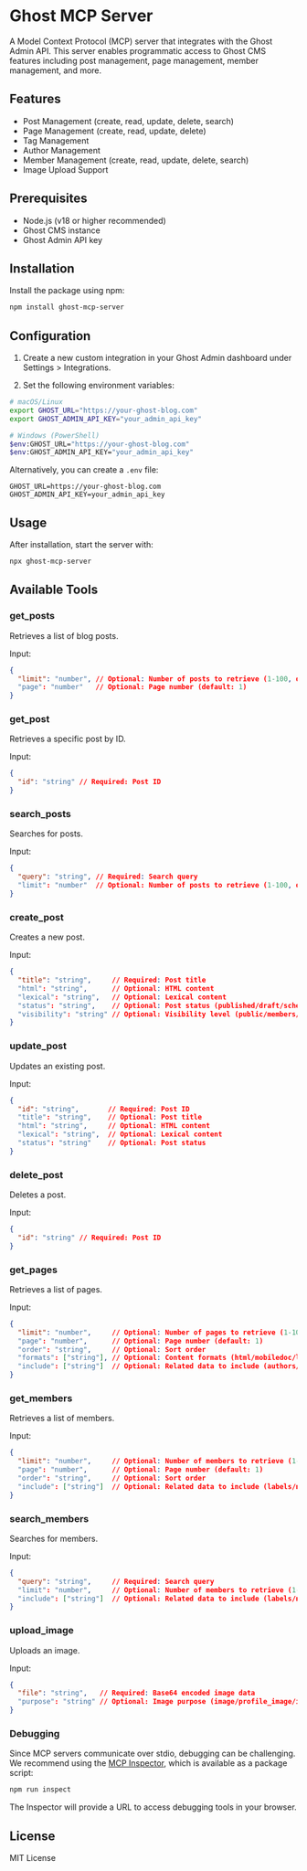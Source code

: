 # Ghost MCP Server

A Model Context Protocol (MCP) server that integrates with the Ghost Admin API. This server enables programmatic access to Ghost CMS features including post management, page management, member management, and more.

## Features

- Post Management (create, read, update, delete, search)
- Page Management (create, read, update, delete)
- Tag Management
- Author Management
- Member Management (create, read, update, delete, search)
- Image Upload Support

## Prerequisites

- Node.js (v18 or higher recommended)
- Ghost CMS instance
- Ghost Admin API key

## Installation

Install the package using npm:

```bash
npm install ghost-mcp-server
```

## Configuration

1. Create a new custom integration in your Ghost Admin dashboard under Settings > Integrations.

2. Set the following environment variables:

```bash
# macOS/Linux
export GHOST_URL="https://your-ghost-blog.com"
export GHOST_ADMIN_API_KEY="your_admin_api_key"

# Windows (PowerShell)
$env:GHOST_URL="https://your-ghost-blog.com"
$env:GHOST_ADMIN_API_KEY="your_admin_api_key"
```

Alternatively, you can create a `.env` file:

```env
GHOST_URL=https://your-ghost-blog.com
GHOST_ADMIN_API_KEY=your_admin_api_key
```

## Usage

After installation, start the server with:

```bash
npx ghost-mcp-server
```

## Available Tools

### get_posts
Retrieves a list of blog posts.

Input:
```json
{
  "limit": "number", // Optional: Number of posts to retrieve (1-100, default: 10)
  "page": "number"   // Optional: Page number (default: 1)
}
```

### get_post
Retrieves a specific post by ID.

Input:
```json
{
  "id": "string" // Required: Post ID
}
```

### search_posts
Searches for posts.

Input:
```json
{
  "query": "string", // Required: Search query
  "limit": "number"  // Optional: Number of posts to retrieve (1-100, default: 10)
}
```

### create_post
Creates a new post.

Input:
```json
{
  "title": "string",     // Required: Post title
  "html": "string",      // Optional: HTML content
  "lexical": "string",   // Optional: Lexical content
  "status": "string",    // Optional: Post status (published/draft/scheduled)
  "visibility": "string" // Optional: Visibility level (public/members/paid/tiers)
}
```

### update_post
Updates an existing post.

Input:
```json
{
  "id": "string",       // Required: Post ID
  "title": "string",    // Optional: Post title
  "html": "string",     // Optional: HTML content
  "lexical": "string",  // Optional: Lexical content
  "status": "string"    // Optional: Post status
}
```

### delete_post
Deletes a post.

Input:
```json
{
  "id": "string" // Required: Post ID
}
```

### get_pages
Retrieves a list of pages.

Input:
```json
{
  "limit": "number",     // Optional: Number of pages to retrieve (1-100, default: 10)
  "page": "number",      // Optional: Page number (default: 1)
  "order": "string",     // Optional: Sort order
  "formats": ["string"], // Optional: Content formats (html/mobiledoc/lexical)
  "include": ["string"]  // Optional: Related data to include (authors/tags)
}
```

### get_members
Retrieves a list of members.

Input:
```json
{
  "limit": "number",     // Optional: Number of members to retrieve (1-100, default: 10)
  "page": "number",      // Optional: Page number (default: 1)
  "order": "string",     // Optional: Sort order
  "include": ["string"]  // Optional: Related data to include (labels/newsletters)
}
```

### search_members
Searches for members.

Input:
```json
{
  "query": "string",     // Required: Search query
  "limit": "number",     // Optional: Number of members to retrieve (1-100, default: 10)
  "include": ["string"]  // Optional: Related data to include (labels/newsletters)
}
```

### upload_image
Uploads an image.

Input:
```json
{
  "file": "string",   // Required: Base64 encoded image data
  "purpose": "string" // Optional: Image purpose (image/profile_image/icon)
}
```

### Debugging

Since MCP servers communicate over stdio, debugging can be challenging. We recommend using the [MCP Inspector](https://github.com/modelcontextprotocol/inspector), which is available as a package script:

```bash
npm run inspect
```

The Inspector will provide a URL to access debugging tools in your browser.

## License

MIT License